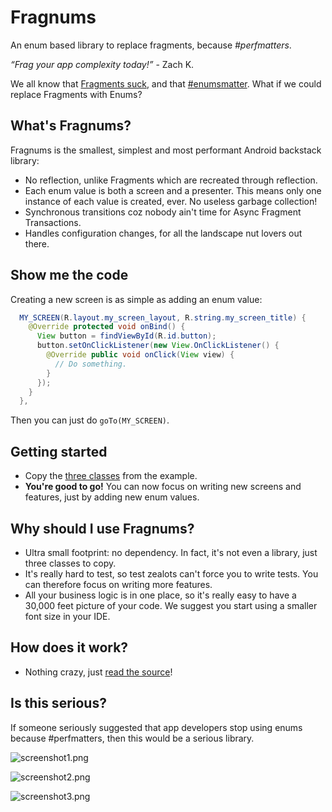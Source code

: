 # Fragnums

An enum based library to replace fragments, because *#perfmatters*.

*“Frag your app complexity today!”* - Zach K.

We all know that [Fragments suck](https://corner.squareup.com/2014/10/advocating-against-android-fragments.html), and that [#enumsmatter](https://twitter.com/hashtag/enumsmatter). What if we could replace Fragments with Enums?

## What's Fragnums?

Fragnums is the smallest, simplest and most performant Android backstack library:

* No reflection, unlike Fragments which are recreated through reflection.
* Each enum value is both a screen and a presenter. This means only one instance of each value is created, ever. No useless garbage collection!
* Synchronous transitions coz nobody ain't time for Async Fragment Transactions.
* Handles configuration changes, for all the landscape nut lovers out there.

## Show me the code

Creating a new screen is as simple as adding an enum value:

```java
  MY_SCREEN(R.layout.my_screen_layout, R.string.my_screen_title) {
    @Override protected void onBind() {
      View button = findViewById(R.id.button);
      button.setOnClickListener(new View.OnClickListener() {
        @Override public void onClick(View view) {
          // Do something.
        }
      });
    }
  },
```

Then you can just do `goTo(MY_SCREEN)`.

## Getting started

* Copy the [three classes]() from the example.
* **You're good to go!** You can now focus on writing new screens and features, just by adding new enum values.

## Why should I use Fragnums?

* Ultra small footprint: no dependency. In fact, it's not even a library, just three classes to copy.
* It's really hard to test, so test zealots can't force you to write tests. You can therefore focus on writing more features.
* All your business logic is in one place, so it's really easy to have a 30,000 feet picture of your code. We suggest you start using a smaller font size in your IDE.

## How does it work?

* Nothing crazy, just [read the source]()!

## Is this serious?

If someone seriously suggested that app developers stop using enums because #perfmatters, then this would be a serious library.

![screenshot1.png](assets/screenshot1.png)

![screenshot2.png](assets/screenshot2.png)

![screenshot3.png](assets/screenshot3.png)

